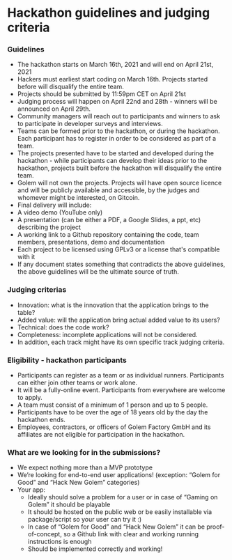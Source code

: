 # Hackathon guidelines and judging criteria

### Guidelines

- The hackathon starts on March 16th, 2021 and will end on April 21st, 2021
- Hackers must earliest start coding on March 16th. Projects started before will disqualify the entire team.
- Projects should be submitted by 11:59pm CET on April 21st
- Judging process will happen on April 22nd and 28th - winners will be announced on  April 29th.
- Community managers will reach out to participants and winners to ask to participate in developer surveys and interviews.
- Teams can be formed prior to the hackathon, or during the hackathon. Each participant has to register in order to be considered as part of a team.
- The projects presented have to be started and developed during the hackathon - while participants can develop their ideas prior to the hackathon, projects built before the hackathon will disqualify the entire team.
- Golem will not own the projects. Projects will have open source licence and will be publicly available and accessible, by the judges and whomever might be interested, on Gitcoin.
- Final delivery will include:
- A video demo (YouTube only)
- A presentation (can be either a PDF, a Google Slides, a ppt, etc) describing the project
- A working link to a Github repository containing the code, team members, presentations, demo and documentation
- Each project to be licensed using GPLv3 or a license that's compatible with it
- If any document states something that contradicts the above guidelines, the above guidelines will be the ultimate source of truth.

### Judging criterias

- Innovation: what is the innovation that the application brings to the table?
- Added value: will the application bring actual added value to its users?
- Technical: does the code work?
- Completeness: incomplete applications will not be considered.
- In addition, each track might have its own specific track judging criteria.

### Eligibility - hackathon participants

- Participants can register as a team or as individual runners. Participants can either join other teams or work alone.
- It will be a fully-online event. Participants from everywhere are welcome to apply.
- A team must consist of a minimum of 1 person and up to 5 people.
- Participants have to be over the age of 18 years old by the day the hackathon ends.
- Employees, contractors, or officers of Golem Factory GmbH and its affiliates are not eligible for participation in the hackathon.

### What are we looking for in the submissions?

- We expect nothing more than a MVP prototype
- We’re looking for end-to-end user applications! (exception: “Golem for Good” and “Hack New Golem” categories)
- Your app:
   - Ideally should solve a problem for a user or in case of “Gaming on Golem” it should be playable
   - It should be hosted on the public web or be easily installable via package/script so your user can try it :) 
   - In case of “Golem for Good” and “Hack New Golem” it can be proof-of-concept, so a Github link with clear and working running instructions is enough
   - Should be implemented correctly and working!
